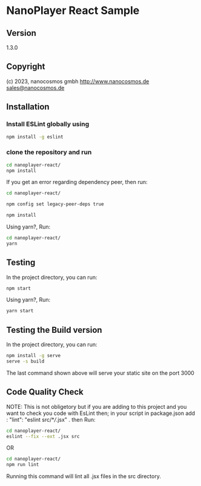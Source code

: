 # NanoPlayer React Sample

## Version

1.3.0

## Copyright

(c) 2023, nanocosmos gmbh
<http://www.nanocosmos.de>
sales@nanocosmos.de

## Installation

### Install ESLint globally using

```bash
npm install -g eslint
```

### clone the repository and run

```bash
cd nanoplayer-react/
npm install
```

If you get an error regarding dependency peer, then run:

```bash
cd nanoplayer-react/

npm config set legacy-peer-deps true

npm install
```

Using yarn?, Run:

```bash
cd nanoplayer-react/
yarn
```

## Testing

In the project directory, you can run:

```bash
npm start
```

Using yarn?, Run:

```bash
yarn start
```

## Testing the Build version

In the project directory, you can run:

```bash
npm install -g serve
serve -s build
```

The last command shown above will serve your static site on the port 3000

## Code Quality Check

NOTE: This is not obligetory but if you are adding to this project and you want to check you code with EsLint then; in your script in package.json add : "lint": "eslint src/\*_/_.jsx" . then Run:

```bash
cd nanoplayer-react/
eslint --fix --ext .jsx src
```

OR

```bash
cd nanoplayer-react/
npm run lint
```

Running this command will lint all .jsx files in the src directory.

